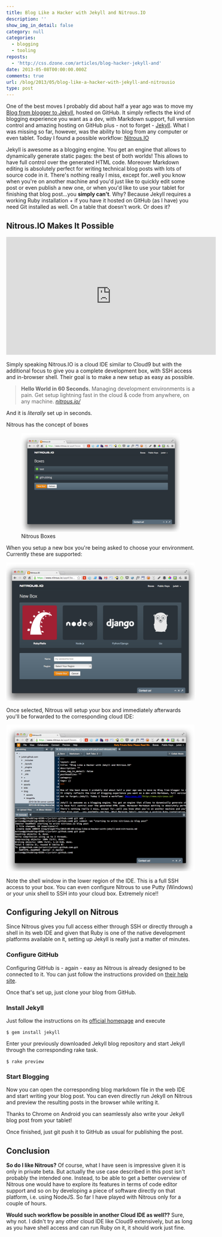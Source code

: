 ```yaml
---
title: Blog Like a Hacker with Jekyll and Nitrous.IO
description: ''
show_img_in_detail: false
category: null
categories:
  - blogging
  - tooling
reposts:
  - 'http://css.dzone.com/articles/blog-hacker-jekyll-and'
date: 2013-05-08T00:00:00.000Z
comments: true
url: /blog/2013/05/blog-like-a-hacker-with-jekyll-and-nitrousio
type: post
---
```


One of the best moves I probably did about half a year ago was to move my [Blog from blogger to Jekyll](/blog/2012/09/im-relocating-my-domain-site-and-blog/), hosted on GitHub.
It simply reflects the kind of blogging experience you want as a dev, with Markdown support, full version control and amazing hosting on GitHub plus - not to forget - [Jekyll](http://jekyllrb.com/). What I was missing so far, however, was the ability to blog from any computer or even tablet. Today I found a possible workflow: [Nitrous.IO](https://www.nitrous.io/)

Jekyll is awesome as a blogging engine. You get an engine that allows to dynamically generate static pages: the best of both worlds! This allows
to have full control over the generated HTML code. Moreover Markdown editing is absolutely perfect for writing technical blog posts with lots of source code in it. 
There's nothing really I miss, except for..well you know when you're on another machine and you'd just like to quickly edit some post or even publish a new one, or when you'd like to use your tablet for finishing
that blog post...you **simply can't**. Why? Because Jekyll requires a working Ruby installation + if you have it hosted on GitHub (as I have) you need Git installed
as well. On a table that doesn't work. Or does it?

## Nitrous.IO Makes It Possible

<iframe width="560" height="315" src="http://www.youtube.com/embed/7X6IvkgkC7k" frameborder="0" allowfullscreen="allowfullscreen"> </iframe>

Simply speaking Nitrous.IO is a cloud IDE similar to Cloud9 but with the additional focus to give you a complete development box, with SSH access and in-browser shell. Their goal is to make a new setup as easy as possible.

> **Hello World in 60 Seconds.** Managing development environments is a pain. Get setup lightning fast in the cloud & code from anywhere, on any machine. <cite><a href="https://www.nitrous.io/">nitrous.io/</a></cite>

And it is _literally_ set up in seconds.

Nitrous has the concept of boxes

<figure class="image--medium">
    <img src="/blog/assets/imgs/nitrousio_boxes.png" />
    <figcaption>Nitrous Boxes</figcaption>
</figure>

When you setup a new box you're being asked to choose your environment. Currently these are supported:

![](/blog/assets/imgs/nitrousio_envselection.png)

Once selected, Nitrous will setup your box and immediately afterwards you'll be forwarded to the corresponding cloud IDE:

![](/blog/assets/imgs/nitrousio_ide.png)

Note the shell window in the lower region of the IDE. This is a full SSH access to your box. You can even configure Nitrous to use Putty (Windows) or your unix shell to SSH into your cloud box. Extremely nice!!

## Configuring Jekyll on Nitrous

Since Nitrous gives you full access either through SSH or directly through a shell in its web IDE and given that Ruby is one of the native development platforms available on it, setting up Jekyll is really just a matter of minutes.

### Configure GitHub

Configuring GitHub is - again - easy as Nitrous is already designed to be connected to it. You can just follow the instructions provided on [their help site](http://help.nitrous.io/github-add-key/).

Once that's set up, just clone your blog from GitHub.

### Install Jekyll

Just follow the instructions on its [official homepage](http://jekyllrb.com) and execute

    $ gem install jekyll

Enter your previously downloaded Jekyll blog repository and start Jekyll through the corresponding rake task.

    $ rake preview

### Start Blogging

Now you can open the corresponding blog markdown file in the web IDE and start writing your blog post. You can even directly run Jekyll on Nitrous and preview the resulting posts in the browser while writing it.

Thanks to Chrome on Android you can seamlessly also write your Jekyll blog post from your tablet!

Once finished, just git push it to GitHub as usual for publishing the post.

## Conclusion

**So do I like Nitrous?** Of course, what I have seen is impressive given it is only in private beta. But actually the use case described in this post isn't probably the intended one. Instead, to be able to get a better overview of Nitrous one would have to explore its features in terms of code editor support and so on by developing a piece of software directly on that platform, i.e. using NodeJS. So far I have played with Nitrous only for a couple of hours.

**Would such workflow be possible in another Cloud IDE as well??** Sure, why not. I didn't try any other cloud IDE like Cloud9 extensively, but as long as you have shell access and can run Ruby on it, it should work just fine.
